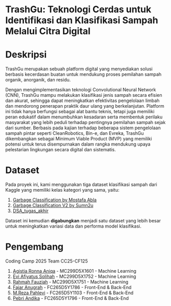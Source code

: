 # TrashGu: Teknologi Cerdas untuk Identifikasi dan Klasifikasi Sampah Melalui Citra Digital

# Deskripsi
TrashGu merupakan sebuah platform digital yang menyediakan solusi berbasis kecerdasan buatan untuk mendukung proses pemilahan sampah organik, anorganik, dan residu.


Dengan mengimplementasikan teknologi Convolutional Neural Network (CNN), TrashGu mampu melakukan klasifikasi jenis sampah secara efisien dan akurat, sehingga dapat meningkatkan efektivitas pengelolaan limbah dan mendorong penerapan praktik daur ulang yang berkelanjutan. Platform ini tidak hanya berfungsi sebagai alat bantu teknis, tetapi juga memiliki peran edukatif dalam menumbuhkan kesadaran serta membentuk perilaku masyarakat yang lebih peduli terhadap pentingnya pemilahan sampah sejak dari sumber. Berbasis pada kajian terhadap beberapa sistem pengelolaan sampah pintar seperti CleanRobotics, Bin-e, dan Evreka, TrashGu dikembangkan sebagai Minimum Viable Product (MVP) yang memiliki potensi untuk terus disempurnakan dalam rangka mendukung upaya pelestarian lingkungan secara digital dan sistematis.

# Dataset

Pada proyek ini, kami menggunakan tiga dataset klasifikasi sampah dari Kaggle yang memiliki kelas kategori yang sama, yaitu:

1. [Garbage Classification by Mostafa Abla](https://www.kaggle.com/datasets/mostafaabla/garbage-classification)  
2. [Garbage Classification V2 by Sumn2u](https://www.kaggle.com/datasets/sumn2u/garbage-classification-v2)
3. [DSA_tugas_akhir](https://github.com/fannyahdita/DSA_tugas_akhir/)

Dataset ini kemudian **digabungkan** menjadi satu dataset yang lebih besar untuk meningkatkan variasi data dan performa model klasifikasi.


# Pengembang
Coding Camp 2025 Team CC25-CF125 
1. [Agistia Ronna Aniqa](https://www.linkedin.com/in/agistiaronna/) - MC299D5X1601 - Machine Learning
2. [Evi Afiyatus Solihah](https://www.linkedin.com/in/eviafiyatussolihah/) - MC299D5X1752 - Machine Learning
3. [Rahmah Fauziah](https://www.linkedin.com/in/rahmahf/) - MC299D5X1751 - Machine Learning
4. [Fajar Anugrah]() - FC265D5Y1786 - Front-End & Back-End
5. [M.Reza Pahlevi](http://www.linkedin.com/in/m-reza-pahlevi-26a21b255) - FC265D5Y1103 - Front-End & Back-End
6. [Pebri Andika](https://www.linkedin.com/in/pebri-andika-40386a356) - FC265D5Y1796 - Front-End & Back-End
